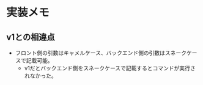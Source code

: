 # 実装メモ

## v1との相違点
- フロント側の引数はキャメルケース、バックエンド側の引数はスネークケースで記載可能。
    - v1だとバックエンド側をスネークケースで記載するとコマンドが実行されなかった。